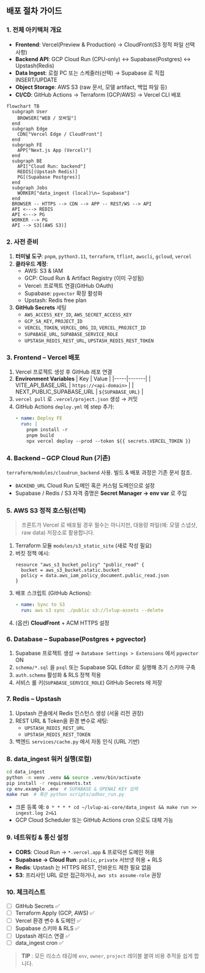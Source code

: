 
## 배포 절차 가이드

### 1. 전체 아키텍처 개요
- **Frontend**: Vercel(Preview & Production) → CloudFront(S3 정적 파일 선택사항)
- **Backend API**: GCP Cloud Run (CPU-only) ↔ Supabase(Postgres) ↔ Upstash(Redis)
- **Data Ingest**: 로컬 PC 또는 스케줄러(선택) → Supabase 로 직접 INSERT/UPDATE
- **Object Storage**: AWS S3 (raw 문서, 모델 artifact, 백업 파일 등)
- **CI/CD**: GitHub Actions → Terraform (GCP/AWS) → Vercel CLI 배포

```mermaid
flowchart TB
  subgraph User
    BROWSER["WEB / 모바일"]
  end
  subgraph Edge
    CDN["Vercel Edge / CloudFront"]
  end
  subgraph FE
    APP["Next.js App (Vercel)"]
  end
  subgraph BE
    API["Cloud Run: backend"]
    REDIS[(Upstash Redis)]
    PG[(Supabase Postgres)]
  end
  subgraph Jobs
    WORKER["data_ingest (local)\n→ Supabase"]
  end
  BROWSER -- HTTPS --> CDN --> APP -- REST/WS --> API
  API <---> REDIS
  API <---> PG
  WORKER --> PG
  API --> S3[(AWS S3)]
```

### 2. 사전 준비
1. **터미널 도구**: `pnpm`, `python3.11`, `terraform`, `tflint`, `awscli`, `gcloud`, `vercel`
2. **클라우드 계정**:
   - AWS: S3 & IAM
   - GCP: Cloud Run & Artifact Registry (이미 구성됨)
   - Vercel: 프로젝트 연결(GitHub OAuth)
   - Supabase: `pgvector` 확장 활성화
   - Upstash: Redis free plan
3. **GitHub Secrets** 세팅
   - `AWS_ACCESS_KEY_ID`, `AWS_SECRET_ACCESS_KEY`
   - `GCP_SA_KEY`, `PROJECT_ID`
   - `VERCEL_TOKEN`, `VERCEL_ORG_ID`, `VERCEL_PROJECT_ID`
   - `SUPABASE_URL`, `SUPABASE_SERVICE_ROLE`
   - `UPSTASH_REDIS_REST_URL`, `UPSTASH_REDIS_REST_TOKEN`

### 3. Frontend – Vercel 배포
1. Vercel 프로젝트 생성 후 GitHub 레포 연결
2. **Environment Variables**
   | Key | Value |
   |-----|-------|
   | VITE_API_BASE_URL | `https://<api-domain>` |
   | NEXT_PUBLIC_SUPABASE_URL | `${SUPABASE_URL}` |
3. `vercel pull` 로 `.vercel/project.json` 생성 → 커밋
4. GitHub Actions `deploy.yml` 에 step 추가:
   ```yaml
   - name: Deploy FE
     run: |
       pnpm install -r
       pnpm build
       npx vercel deploy --prod --token ${{ secrets.VERCEL_TOKEN }}
   ```

### 4. Backend – GCP Cloud Run (기존)
`terraform/modules/cloudrun_backend` 사용. 빌드 & 배포 과정은 기존 문서 참조.
- `BACKEND_URL` Cloud Run 도메인 혹은 커스텀 도메인으로 설정
- Supabase / Redis / S3 자격 증명은 **Secret Manager → env var** 로 주입

### 5. AWS S3 정적 호스팅(선택)
> 프론트가 Vercel 로 배포될 경우 필수는 아니지만, 대용량 파일(예: 모델 스냅샷, raw data) 저장소로 활용합니다.
1. Terraform 모듈 `modules/s3_static_site` (새로 작성 필요)
2. 버킷 정책 예시:
   ```hcl
   resource "aws_s3_bucket_policy" "public_read" {
     bucket = aws_s3_bucket.static.bucket
     policy = data.aws_iam_policy_document.public_read.json
   }
   ```
3. 배포 스크립트 (GitHub Actions):
   ```yaml
   - name: Sync to S3
     run: aws s3 sync ./public s3://lvlup-assets --delete
   ```
4. (옵션) **CloudFront** + ACM HTTPS 설정

### 6. Database – Supabase(Postgres + pgvector)
1. Supabase 프로젝트 생성 → `Database Settings > Extensions` 에서 `pgvector` ON
2. `schema/*.sql` 을 `psql` 또는 Supabase SQL Editor 로 실행해 초기 스키마 구축
3. `auth.schema` 활성화 & RLS 정책 적용
4. 서비스 롤 키(`SUPABASE_SERVICE_ROLE`) GitHub Secrets 에 저장

### 7. Redis – Upstash
1. Upstash 콘솔에서 Redis 인스턴스 생성 (서울 리전 권장)
2. REST URL & Token을 환경 변수로 세팅:
   - `UPSTASH_REDIS_REST_URL`
   - `UPSTASH_REDIS_REST_TOKEN`
3. 백엔드 `services/cache.py` 에서 자동 인식 (URL 기반)

### 8. data_ingest 워커 실행(로컬)
```bash
cd data_ingest
python -m venv .venv && source .venv/bin/activate
pip install -r requirements.txt
cp env.example .env  # SUPABASE & OPENAI KEY 입력
make run  # 혹은 python scripts/adhoc_run.py
```
- 크론 등록 예: `0 * * * * cd ~/lvlup-ai-core/data_ingest && make run >> ingest.log 2>&1`
- GCP Cloud Scheduler 또는 GitHub Actions cron 으로도 대체 가능

### 9. 네트워킹 & 통신 설정
- **CORS**: Cloud Run → `*.vercel.app` & 프로덕션 도메인 허용
- **Supabase → Cloud Run**: `public`, `private` 서브넷 허용 + RLS
- **Redis**: Upstash 는 HTTPS REST, 인바운드 제한 필요 없음
- **S3**: 프리사인 URL 로만 접근하거나, `aws sts assume-role` 권장

### 10. 체크리스트
- [ ] GitHub Secrets ✅
- [ ] Terraform Apply (GCP, AWS) ✅
- [ ] Vercel 환경 변수 & 도메인 ✅
- [ ] Supabase 스키마 & RLS ✅
- [ ] Upstash 레디스 연결 ✅
- [ ] data_ingest cron ✅

> **TIP** : 모든 리소스 태깅에 `env`, `owner`, `project` 레이블 붙여 비용 추적을 쉽게 합니다. 